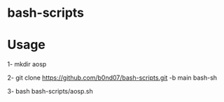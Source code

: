 # bash-scripts

# Usage

1- mkdir aosp

2- git clone https://github.com/b0nd07/bash-scripts.git -b main bash-sh

3- bash bash-scripts/aosp.sh

